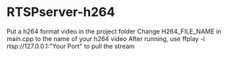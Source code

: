 # RTSPserver-h264
Put a h264 format video in the project folder 
Change H264_FILE_NAME in main.cpp to the name of your h264 video
After running, use ffplay -i rtsp://127.0.0.1:"Your Port" to pull the stream
